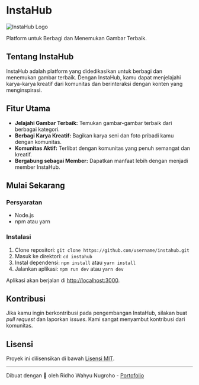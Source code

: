 # InstaHub

![InstaHub Logo](/images/insighthub.png)

Platform untuk Berbagi dan Menemukan Gambar Terbaik.

## Tentang InstaHub

InstaHub adalah platform yang didedikasikan untuk berbagi dan menemukan gambar terbaik. Dengan InstaHub, kamu dapat menjelajahi karya-karya kreatif dari komunitas dan berinteraksi dengan konten yang menginspirasi.

## Fitur Utama

- **Jelajahi Gambar Terbaik:** Temukan gambar-gambar terbaik dari berbagai kategori.
- **Berbagi Karya Kreatif:** Bagikan karya seni dan foto pribadi kamu dengan komunitas.
- **Komunitas Aktif:** Terlibat dengan komunitas yang penuh semangat dan kreatif.
- **Bergabung sebagai Member:** Dapatkan manfaat lebih dengan menjadi member InstaHub.

## Mulai Sekarang

### Persyaratan

- Node.js
- npm atau yarn

### Instalasi

1. Clone repositori: `git clone https://github.com/username/instahub.git`
2. Masuk ke direktori: `cd instahub`
3. Instal dependensi: `npm install` atau `yarn install`
4. Jalankan aplikasi: `npm run dev` atau `yarn dev`

Aplikasi akan berjalan di [http://localhost:3000](http://localhost:3000).

## Kontribusi

Jika kamu ingin berkontribusi pada pengembangan InstaHub, silakan buat _pull request_ dan laporkan _issues_. Kami sangat menyambut kontribusi dari komunitas.

## Lisensi

Proyek ini dilisensikan di bawah [Lisensi MIT](LICENSE).

---

Dibuat dengan 💙 oleh Ridho Wahyu Nugroho - [Portofolio](https://ridho-portfolio.vercel.app)
